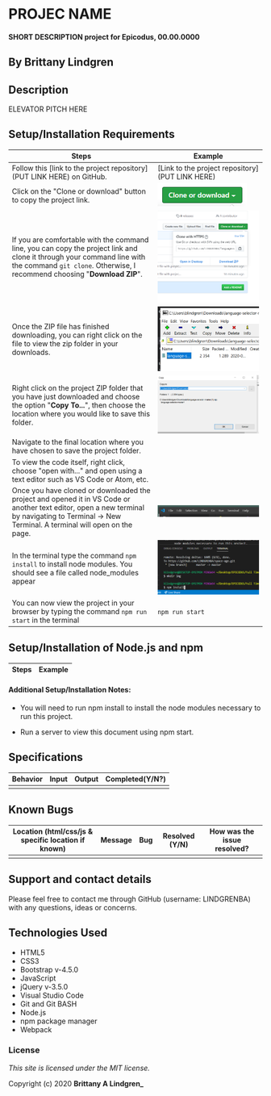 # PROJEC NAME

#### SHORT DESCRIPTION project for Epicodus, 00.00.0000

## By Brittany Lindgren

## Description

ELEVATOR PITCH HERE

## Setup/Installation Requirements

| Steps | Example |
| -------- | ----- |
| Follow this [link to the project repository](PUT LINK HERE) on GitHub.   |  [Link to the project repository](PUT LINK HERE)  |    
| Click on the "Clone or download" button to copy the project link.   |   ![Image of GitHub Clone or download button](assets/images/readme/clone-download-button.PNG)   |   
| If you are comfortable with the command line, you can copy the project link and clone it through your command line with the command `git clone`. Otherwise, I recommend choosing "**Download ZIP**".   |   ![Download ZIP option on GitHub](assets/images/readme/download-zip.PNG)  |   
|  Once the ZIP file has finished downloading, you can right click on the file to view the zip folder in your downloads.   |   ![ZIP folder in downloads](assets/images/readme/zip-folder.PNG)  |   
| Right click on the project ZIP folder that you have just downloaded and choose the option "**Copy To...**", then choose the location where you would like to save this folder.    |   ![Saving ZIP to new location with 'Copy To'](assets/images/readme/copy-to.PNG)  |   
| Navigate to the final location where you have chosen to save the project folder.   |    |   
| To view the code itself, right click, choose "open with..." and open using a text editor such as VS Code or Atom, etc.   |     |
|  Once you have cloned or downloaded the project and opened it in VS Code or another text editor, open a new terminal by navigating to Terminal -> New Terminal. A terminal will open on the page.  | ![Opening a terminal in VS Code](assets/images/readme/terminal.PNG)  |
| In the terminal type the command `npm install` to install node modules. You should see a file called node_modules appear  |  ![running npm install](assets/images/readme/npm-install.PNG)  |
| You can now view the project in your browser by typing the command `npm run start` in the terminal  | `npm run start` |

## Setup/Installation of Node.js and npm

| Steps | Example |
| -------- | ----- |


#### Additional Setup/Installation Notes:

* You will need to run npm install to install the node modules necessary to run this project. 

* Run a server to view this document using npm start.  

## Specifications

| Behavior | Input | Output |  Completed(Y/N?)  | 
| -------- | ----- | ------ | -------- |
|          |       |        |          |

## Known Bugs

| Location (html/css/js & specific location if known) |  Message  | Bug | Resolved (Y/N) |  How was the issue resolved?  |
| ------- | ----- | ------ | ------ | --------- |
|  |  |  |  |  |


## Support and contact details

Please feel free to contact me through GitHub (username: LINDGRENBA) with any questions, ideas or concerns.  

## Technologies Used

* HTML5
* CSS3
* Bootstrap v-4.5.0
* JavaScript
* jQuery v-3.5.0
* Visual Studio Code 
* Git and Git BASH 
* Node.js
* npm package manager
* Webpack

### License

*This site is licensed under the MIT license.*

Copyright (c) 2020 **Brittany A Lindgren_**